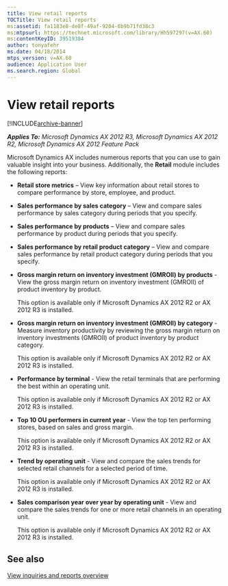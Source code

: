 ```yaml
---
title: View retail reports
TOCTitle: View retail reports
ms:assetid: fa1183e8-de8f-49af-9204-6b9b71fd38c3
ms:mtpsurl: https://technet.microsoft.com/library/Hh597297(v=AX.60)
ms:contentKeyID: 39519384
author: tonyafehr
ms.date: 04/18/2014
mtps_version: v=AX.60
audience: Application User
ms.search.region: Global
---
```


# View retail reports 


[!INCLUDE[archive-banner](includes/archive-banner.md)]


_**Applies To:** Microsoft Dynamics AX 2012 R3, Microsoft Dynamics AX 2012 R2, Microsoft Dynamics AX 2012 Feature Pack_

Microsoft Dynamics AX includes numerous reports that you can use to gain valuable insight into your business. Additionally, the **Retail** module includes the following reports:

  - **Retail store metrics** – View key information about retail stores to compare performance by store, employee, and product.

  - **Sales performance by sales category** – View and compare sales performance by sales category during periods that you specify.

  - **Sales performance by products** – View and compare sales performance by product during periods that you specify.

  - **Sales performance by retail product category** – View and compare sales performance by retail product category during periods that you specify.

  - **Gross margin return on inventory investment (GMROII) by products** - View the gross margin return on inventory investment (GMROII) of product inventory by product.
    
    This option is available only if Microsoft Dynamics AX 2012 R2 or AX 2012 R3 is installed.

  - **Gross margin return on inventory investment (GMROII) by category** - Measure inventory productivity by reviewing the gross margin return on inventory investments (GMROII) of product inventory by product category.
    
    This option is available only if Microsoft Dynamics AX 2012 R2 or AX 2012 R3 is installed.

  - **Performance by terminal** - View the retail terminals that are performing the best within an operating unit.
    
    This option is available only if Microsoft Dynamics AX 2012 R2 or AX 2012 R3 is installed.

  - **Top 10 OU performers in current year** - View the top ten performing stores, based on sales and gross margin.
    
    This option is available only if Microsoft Dynamics AX 2012 R2 or AX 2012 R3 is installed.

  - **Trend by operating unit** - View and compare the sales trends for selected retail channels for a selected period of time.
    
    This option is available only if Microsoft Dynamics AX 2012 R2 or AX 2012 R3 is installed.

  - **Sales comparison year over year by operating unit** - View and compare the sales trends for one or more retail channels in an operating unit.
    
    This option is available only if Microsoft Dynamics AX 2012 R2 or AX 2012 R3 is installed.

## See also

[View inquiries and reports overview](view-inquiries-and-reports-overview.md)

  


